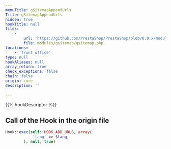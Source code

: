 ```yaml
---
menuTitle: gSitemapAppendUrls
Title: gSitemapAppendUrls
hidden: true
hookTitle: null
files:
    -
        url: 'https://github.com/PrestaShop/PrestaShop/blob/8.0.x/modules/gsitemap/gsitemap.php'
        file: modules/gsitemap/gsitemap.php
locations:
    - 'front office'
type: null
hookAliases: null
array_return: true
check_exceptions: false
chain: false
origin: core
description: ''

---
```


{{% hookDescriptor %}}

## Call of the Hook in the origin file

```php
Hook::exec(self::HOOK_ADD_URLS, array(
            'lang' => $lang,
        ), null, true)
```
